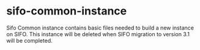sifo-common-instance
====================

Sifo Common instance contains basic files needed to build a new instance on SIFO. This instance will be deleted when SIFO migration to version 3.1 will be completed.
